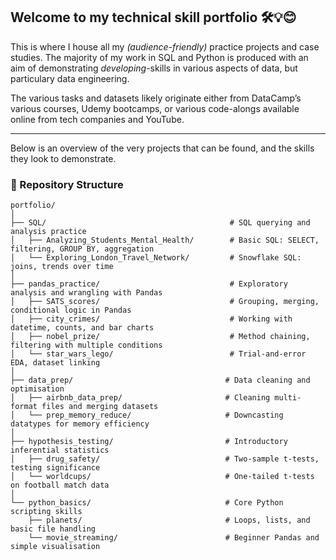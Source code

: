 ## Welcome to my technical skill portfolio 🛠️💡😊

This is where I house all my _(audience-friendly)_ practice projects and case studies. 
The majority of my work in SQL and Python is produced with an aim of demonstrating _developing_-skills in various aspects of data, but particulary data engineering.

The various tasks and datasets likely originate either from DataCamp’s various courses, Udemy bootcamps, or various code-alongs available online from tech companies and YouTube.

---

Below is an overview of the very projects that can be found, and the skills they look to demonstrate. 

### 📂 Repository Structure
```
portfolio/
│
├── SQL/                                         # SQL querying and analysis practice
│   ├── Analyzing_Students_Mental_Health/        # Basic SQL: SELECT, filtering, GROUP BY, aggregation
│   └── Exploring_London_Travel_Network/         # Snowflake SQL: joins, trends over time
│
├── pandas_practice/                             # Exploratory analysis and wrangling with Pandas
│   ├── SATS_scores/                             # Grouping, merging, conditional logic in Pandas
│   ├── city_crimes/                             # Working with datetime, counts, and bar charts
│   ├── nobel_prize/                             # Method chaining, filtering with multiple conditions
│   └── star_wars_lego/                          # Trial-and-error EDA, dataset linking
│
├── data_prep/                                  # Data cleaning and optimisation
│   ├── airbnb_data_prep/                       # Cleaning multi-format files and merging datasets
│   └── prep_memory_reduce/                     # Downcasting datatypes for memory efficiency
│
├── hypothesis_testing/                         # Introductory inferential statistics
│   ├── drug_safety/                            # Two-sample t-tests, testing significance
│   └── worldcups/                              # One-tailed t-tests on football match data
│
└── python_basics/                              # Core Python scripting skills
    ├── planets/                                # Loops, lists, and basic file handling
    └── movie_streaming/                        # Beginner Pandas and simple visualisation

```
